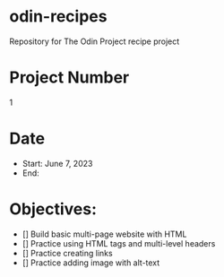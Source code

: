 # odin-recipes
Repository for The Odin Project recipe project

# Project Number
1

# Date
- Start: June 7, 2023
- End:

# Objectives:
- [] Build basic multi-page website with HTML
- [] Practice using HTML tags and multi-level headers
- [] Practice creating links
- [] Practice adding image with alt-text
